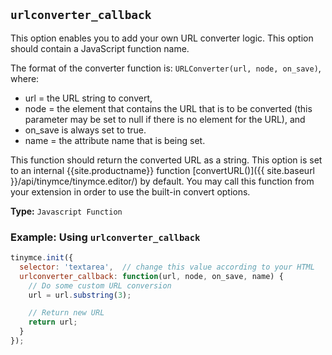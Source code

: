 ## `urlconverter_callback`

This option enables you to add your own URL converter logic. This option should contain a JavaScript function name.

The format of the converter function is: `URLConverter(url, node, on_save)`, where:

* url = the URL string to convert,
* node = the element that contains the URL that is to be converted (this parameter may be set to null if there is no element for the URL), and
* on_save is always set to true.
* name = the attribute name that is being set.

This function should return the converted URL as a string. This option is set to an internal {{site.productname}} function [convertURL()]({{ site.baseurl }}/api/tinymce/tinymce.editor/) by default. You may call this function from your extension in order to use the built-in convert options.

**Type:** `Javascript Function`

### Example: Using `urlconverter_callback`

```js
tinymce.init({
  selector: 'textarea',  // change this value according to your HTML
  urlconverter_callback: function(url, node, on_save, name) {
    // Do some custom URL conversion
    url = url.substring(3);

    // Return new URL
    return url;
  }
});
```
